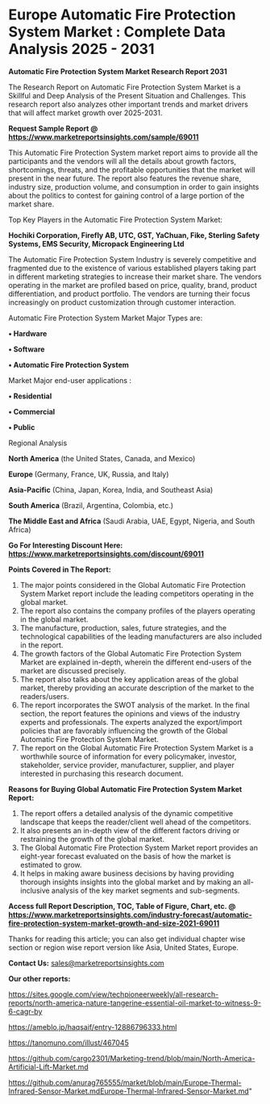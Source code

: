 # Europe Automatic Fire Protection System Market : Complete Data Analysis 2025 - 2031

<strong>Automatic Fire Protection System Market Research Report 2031</strong>

The Research Report on Automatic Fire Protection System Market is a Skillful and Deep Analysis of the Present Situation and Challenges. This research report also analyzes other important trends and market drivers that will affect market growth over 2025-2031.

<strong>Request Sample Report @ <a href=https://www.marketreportsinsights.com/sample/69011>https://www.marketreportsinsights.com/sample/69011</a></strong>

This Automatic Fire Protection System market report aims to provide all the participants and the vendors will all the details about growth factors, shortcomings, threats, and the profitable opportunities that the market will present in the near future. The report also features the revenue share, industry size, production volume, and consumption in order to gain insights about the politics to contest for gaining control of a large portion of the market share.

Top Key Players in the Automatic Fire Protection System Market:

<strong>Hochiki Corporation, Firefly AB, UTC, GST, YaChuan, Fike, Sterling Safety Systems, EMS Security, Micropack Engineering Ltd</strong>

The Automatic Fire Protection System Industry is severely competitive and fragmented due to the existence of various established players taking part in different marketing strategies to increase their market share. The vendors operating in the market are profiled based on price, quality, brand, product differentiation, and product portfolio. The vendors are turning their focus increasingly on product customization through customer interaction.

Automatic Fire Protection System Market Major Types are:

<strong>• Hardware

• Software

• Automatic Fire Protection System</strong>

Market Major end-user applications :

<strong>• Residential

• Commercial

• Public</strong>

Regional Analysis

</u><strong><b>North America</b></strong> (the United States, Canada, and Mexico)

<strong><b>Europe </b></strong>(Germany, France, UK, Russia, and Italy)

<strong><b>Asia-Pacific</b></strong> (China, Japan, Korea, India, and Southeast Asia)

<strong><b>South America</b></strong> (Brazil, Argentina, Colombia, etc.)

<strong><b>The Middle East and Africa</b></strong> (Saudi Arabia, UAE, Egypt, Nigeria, and South Africa)

<strong>Go For Interesting Discount Here: <a href=https://www.marketreportsinsights.com/discount/69011>https://www.marketreportsinsights.com/discount/69011</a></strong>

<strong>Points Covered in The Report:</strong>
<ol>
  <li>The major points considered in the Global Automatic Fire Protection System Market report include the leading competitors operating in the global market.</li>
  <li>The report also contains the company profiles of the players operating in the global market.</li>
  <li>The manufacture, production, sales, future strategies, and the technological capabilities of the leading manufacturers are also included in the report.</li>
  <li>The growth factors of the Global Automatic Fire Protection System Market are explained in-depth, wherein the different end-users of the market are discussed precisely.</li>
  <li>The report also talks about the key application areas of the global market, thereby providing an accurate description of the market to the readers/users.</li>
  <li>The report incorporates the SWOT analysis of the market. In the final section, the report features the opinions and views of the industry experts and professionals. The experts analyzed the export/import policies that are favorably influencing the growth of the Global Automatic Fire Protection System Market.</li>
  <li>The report on the Global Automatic Fire Protection System Market is a worthwhile source of information for every policymaker, investor, stakeholder, service provider, manufacturer, supplier, and player interested in purchasing this research document.</li>
</ol>
<strong>Reasons for Buying Global Automatic Fire Protection System Market Report:</strong>

<ol>
  <li>The report offers a detailed analysis of the dynamic competitive landscape that keeps the reader/client well ahead of the competitors.</li>
  <li>It also presents an in-depth view of the different factors driving or restraining the growth of the global market.</li>
  <li>The Global Automatic Fire Protection System Market report provides an eight-year forecast evaluated on the basis of how the market is estimated to grow.</li>
  <li>It helps in making aware business decisions by having providing thorough insights insights into the global market and by making an all-inclusive analysis of the key market segments and sub-segments.</li>
</ol>
<strong>Access full Report Description, TOC, Table of Figure, Chart, etc. @ <a href=https://www.marketreportsinsights.com/industry-forecast/automatic-fire-protection-system-market-growth-and-size-2021-69011>https://www.marketreportsinsights.com/industry-forecast/automatic-fire-protection-system-market-growth-and-size-2021-69011</a></strong>


Thanks for reading this article; you can also get individual chapter wise section or region wise report version like Asia, United States, Europe.

<strong>Contact Us:</strong>
sales@marketreportsinsights.com

<strong>Our other reports:</strong>

<a href=https://sites.google.com/view/techpioneerweekly/all-research-reports/north-america-nature-tangerine-essential-oil-market-to-witness-9-6-cagr-by>https://sites.google.com/view/techpioneerweekly/all-research-reports/north-america-nature-tangerine-essential-oil-market-to-witness-9-6-cagr-by</a>

<a href=https://ameblo.jp/haqsaif/entry-12886796333.html>https://ameblo.jp/haqsaif/entry-12886796333.html</a>

<a href=https://tanomuno.com/illust/467045>https://tanomuno.com/illust/467045</a>

<a href=https://github.com/cargo2301/Marketing-trend/blob/main/North-America-Artificial-Lift-Market.md>https://github.com/cargo2301/Marketing-trend/blob/main/North-America-Artificial-Lift-Market.md</a>

<a href=https://github.com/anurag765555/market/blob/main/Europe-Thermal-Infrared-Sensor-Market.mdEurope-Thermal-Infrared-Sensor-Market.md>https://github.com/anurag765555/market/blob/main/Europe-Thermal-Infrared-Sensor-Market.mdEurope-Thermal-Infrared-Sensor-Market.md</a>"
